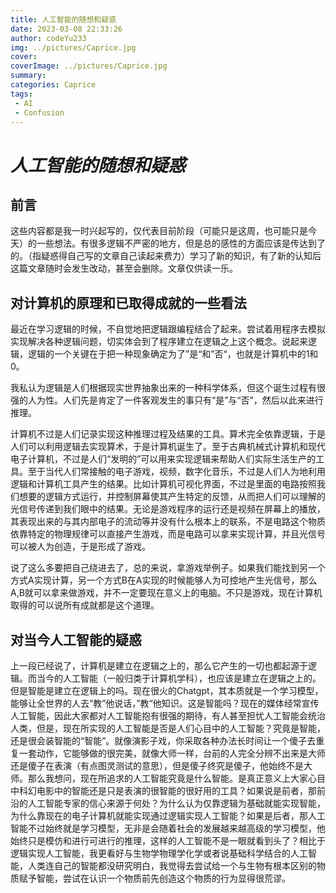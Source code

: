 ```yaml
---
title: 人工智能的随想和疑惑
date: 2023-03-08 22:33:26
author: codeYu233
img: ../pictures/Caprice.jpg
cover:
coverImage: ../pictures/Caprice.jpg
summary: 
categories: Caprice
tags:
 - AI
 - Confusion
---
```


# ***人工智能的随想和疑惑***

## 前言

这些内容都是我一时兴起写的，仅代表目前阶段（可能只是这周，也可能只是今天）的一些想法。有很多逻辑不严密的地方，但是总的感性的方面应该是传达到了的。（指疑惑得自己写的文章自己读起来费力）学习了新的知识，有了新的认知后这篇文章随时会发生改动，甚至会删除。文章仅供读一乐。

## 对计算机的原理和已取得成就的一些看法

最近在学习逻辑的时候，不自觉地把逻辑跟编程结合了起来。尝试着用程序去模拟实现解决各种逻辑问题，切实体会到了程序建立在逻辑之上这个概念。说起来逻辑，逻辑的一个关键在于把一种现象确定为了”是“和”否“，也就是计算机中的1和0。

我私认为逻辑是人们根据现实世界抽象出来的一种科学体系，但这个诞生过程有很强的人为性。人们先是肯定了一件客观发生的事只有“是”与“否”，然后以此来进行推理。

计算机不过是人们记录实现这种推理过程及结果的工具。算术完全依靠逻辑，于是人们可以利用逻辑去实现算术，于是计算机诞生了。至于古典机械式计算机和现代电子计算机，不过是人们“发明的”可以用来实现逻辑来帮助人们实际生活生产的工具。至于当代人们常接触的电子游戏，视频，数字化音乐，不过是人们人为地利用逻辑和计算机工具产生的结果。比如计算机可视化界面，不过是里面的电路按照我们想要的逻辑方式运行，并控制屏幕使其产生特定的反馈，从而把人们可以理解的光信号传递到我们眼中的结果。无论是游戏程序的运行还是视频在屏幕上的播放，其表现出来的与其内部电子的流动等并没有什么根本上的联系，不是电路这个物质依靠特定的物理规律可以直接产生游戏，而是电路可以拿来实现计算，并且光信号可以被人为创造，于是形成了游戏。

说了这么多要把自己绕进去了，总的来说，拿游戏举例子。如果我们能找到另一个方式A实现计算，另一个方式B在A实现的时候能够人为可控地产生光信号，那么A,B就可以拿来做游戏，并不一定要现在意义上的电脑。不只是游戏，现在计算机取得的可以说所有成就都是这个道理。

## 对当今人工智能的疑惑

上一段已经说了，计算机是建立在逻辑之上的，那么它产生的一切也都起源于逻辑。而当今的人工智能（一般归类于计算机学科），也应该是建立在逻辑之上的。但是智能是建立在逻辑上的吗。现在很火的Chatgpt，其本质就是一个学习模型，能够让全世界的人去“教”他说话，”教“他知识。这是智能吗？现在的媒体经常宣传人工智能，因此大家都对人工智能抱有很强的期待，有人甚至担忧人工智能会统治人类，但是，现在所实现的人工智能是否是人们心目中的人工智能？究竟是智能，还是很会装智能的“智能”。就像演影子戏，你采取各种办法长时间让一个傻子去重复一套动作，它能够做的很完美，就像大师一样，台前的人完全分辨不出来是大师还是傻子在表演（有点图灵测试的意思），但是傻子终究是傻子，他始终不是大师。那么我想问，现在所追求的人工智能究竟是什么智能。是真正意义上大家心目中科幻电影中的智能还是只是表演的很智能的很好用的工具？如果说是前者，那前沿的人工智能专家的信心来源于何处？为什么认为仅靠逻辑为基础就能实现智能，为什么靠现在的电子计算机就能实现通过逻辑实现人工智能？如果是后者，那人工智能不过始终就是学习模型，无非是会随着社会的发展越来越高级的学习模型，他始终只是模仿和进行可进行的推理，这样的人工智能不是一眼就看到头了？相比于逻辑实现人工智能，我更看好与生物学物理学化学或者说基础科学结合的人工智能，人类连自己的智能都没研究明白，我觉得去尝试给一个与生物有根本区别的物质赋予智能，尝试在认识一个物质前先创造这个物质的行为显得很荒谬。